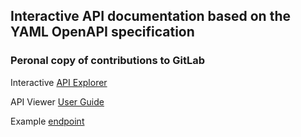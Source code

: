 
## Interactive API documentation based on the YAML OpenAPI specification
### Peronal copy of contributions to GitLab

Interactive [API Explorer](https://github.com/jimcser/gitlab_samples/blob/main/gitlab-master-doc-api-openapi/doc/api/openapi/openapi.yaml) 

API Viewer [User Guide](https://github.com/jimcser/gitlab_samples/blob/main/gitlab-master-doc-api-openapi/doc/api/openapi/openapi_interactive.md)  

Example [endpoint](https://github.com/jimcser/gitlab_samples/blob/main/gitlab-master-doc-api-openapi/doc/api/openapi/v4/access_requests.yaml)
